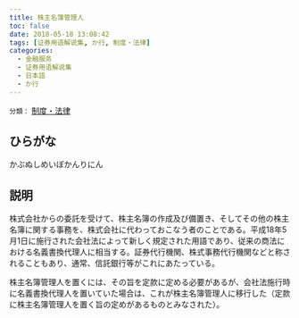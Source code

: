```yaml
---
title: 株主名簿管理人
toc: false
date: 2018-05-18 13:08:42
tags: [证券用语解说集, か行, 制度・法律]
categories:
  - 金融服务
  - 证券用语解说集
  - 日本語
  - か行
---
```


`分類：` [制度・法律](/tags/制度・法律/)

## ひらがな

かぶぬしめいぼかんりにん

## 説明

株式会社からの委託を受けて、株主名簿の作成及び備置き、そしてその他の株主名簿に関する事務を、株式会社に代わっておこなう者のことである。平成18年5月1日に施行された会社法によって新しく規定された用語であり、従来の商法における名義書換代理人に相当する。証券代行機関、株式事務代行機関などと称されることもあり、通常、信託銀行等がこれにあたっている。

株主名簿管理人を置くには、その旨を定款に定める必要があるが、会社法施行時に名義書換代理人を置いていた場合は、これが株主名簿管理人に移行した（定款に株主名簿管理人を置く旨の定めがあるものとみなされた）。
